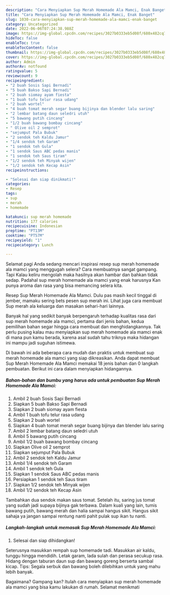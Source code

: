 ```yaml
---
description: "Cara Menyiapkan Sup Merah Homemade Ala Mamci, Enak Banget"
title: "Cara Menyiapkan Sup Merah Homemade Ala Mamci, Enak Banget"
slug: 1030-cara-menyiapkan-sup-merah-homemade-ala-mamci-enak-banget
category: Uncategorized
date: 2022-06-06T07:24:38.988Z
image: https://img-global.cpcdn.com/recipes/3027b0333eb5d08f/680x482cq70/sup-merah-homemade-ala-mamci-foto-resep-utama.jpg
hideToc: false
enableToc: true
enableTocContent: false
thumbnail: https://img-global.cpcdn.com/recipes/3027b0333eb5d08f/680x482cq70/sup-merah-homemade-ala-mamci-foto-resep-utama.jpg
cover: https://img-global.cpcdn.com/recipes/3027b0333eb5d08f/680x482cq70/sup-merah-homemade-ala-mamci-foto-resep-utama.jpg
author: Admin
authorAv: notfound
ratingvalue: 5
reviewcount: 9
recipeingredient:
- "2 buah Sosis Sapi Bernadi"
- "5 buah Bakso Sapi Bernadi"
- "2 buah siomay ayam fiesta"
- "1 buah tofu telur rasa udang"
- "2 buah wortel"
- "4 buah tomat merah segar buang bijinya dan blender lalu saring"
- "2 lembar batang daun seledri utuh"
- "5 bawang putih cincang"
- "1/2 buah bawang bombay cincang"
- " Olive oil 2 semprot"
- "sejumput Pala Bubuk"
- "2 sendok teh Kaldu Jamur"
- "1/4 sendok teh Garam"
- "1 sendok teh Gula"
- "1 sendok Saus ABC pedas manis"
- "1 sendok teh Saus tiram"
- "1/2 sendok teh Minyak wijen"
- "1/2 sendok teh Kecap Asin"
recipeinstructions:

- "Selesai dan siap dinikmati!"
categories:
- Resep
tags:
- sup
- merah
- homemade

katakunci: sup merah homemade 
nutrition: 177 calories
recipecuisine: Indonesian
preptime: "PT13M"
cooktime: "PT57M"
recipeyield: "1"
recipecategory: Lunch

---
```



Selamat pagi Anda sedang mencari inspirasi resep sup merah homemade ala mamci yang menggugah selera? Cara membuatnya sangat gampang. Tapi Kalau keliru mengolah maka hasilnya akan hambar dan bahkan tidak sedap. Padahal sup merah homemade ala mamci yang enak harusnya Kan punya aroma dan rasa yang bisa memancing selera kita.


Resep Sup Merah Homemade Ala Mamci. Dulu pas masih kecil tinggal di jember, mamaku sering bets pesen sup merah ini. Lihat juga cara membuat Sup merah ala keluarga dan masakan sehari-hari lainnya.

Banyak hal yang sedikit banyak berpengaruh terhadap kualitas rasa dari sup merah homemade ala mamci, pertama dari jenis bahan, kedua pemilihan bahan segar hingga cara membuat dan menghidangkannya. Tak perlu pusing kalau mau menyiapkan sup merah homemade ala mamci enak di mana pun kamu berada, karena asal sudah tahu triknya maka hidangan ini mampu jadi suguhan istimewa.


Di bawah ini ada beberapa cara mudah dan praktis untuk membuat sup merah homemade ala mamci yang siap dikreasikan. Anda dapat membuat Sup Merah Homemade Ala Mamci memakai 18 jenis bahan dan 0 langkah pembuatan. Berikut ini cara dalam menyiapkan hidangannya.

<!--inarticleads1-->

##### Bahan-bahan dan bumbu yang harus ada untuk pembuatan Sup Merah Homemade Ala Mamci:

1. Ambil 2 buah Sosis Sapi Bernadi
1. Siapkan 5 buah Bakso Sapi Bernadi
1. Siapkan 2 buah siomay ayam fiesta
1. Ambil 1 buah tofu telur rasa udang
1. Siapkan 2 buah wortel
1. Siapkan 4 buah tomat merah segar buang bijinya dan blender lalu saring
1. Ambil 2 lembar batang daun seledri utuh
1. Ambil 5 bawang putih cincang
1. Ambil 1/2 buah bawang bombay cincang
1. Siapkan  Olive oil 2 semprot
1. Siapkan sejumput Pala Bubuk
1. Ambil 2 sendok teh Kaldu Jamur
1. Ambil 1/4 sendok teh Garam
1. Ambil 1 sendok teh Gula
1. Siapkan 1 sendok Saus ABC pedas manis
1. Persiapkan 1 sendok teh Saus tiram
1. Siapkan 1/2 sendok teh Minyak wijen
1. Ambil 1/2 sendok teh Kecap Asin


Tambahkan dua sendok makan saus tomat. Setelah itu, saring jus tomat yang sudah jadi supaya bijinya gak terbawa. Dalam kuali yang lain, tumis bawang putih, bawang merah dan halia sampai hangus sikit. Hangus sikit sahaja ya jangan sampai rentung nanti pahit pulak sup ikan tu nanti. 

<!--inarticleads2-->

##### Langkah-langkah untuk memasak Sup Merah Homemade Ala Mamci:


1. Selesai dan siap dihidangkan!

Seterusnya masukkan rempah sup homemade tadi. Masukkan air kaldu, tunggu hingga mendidih. Letak garam, lada sulah dan perasa secukup rasa. Hidang dengan taburan daun sup dan bawang goreng berserta sambal kicap. Tips: Segala serbuk dan bawang boleh dilebihkan untuk yang mahu lebih banyak. 

Bagaimana? Gampang kan? Itulah cara menyiapkan sup merah homemade ala mamci yang bisa kamu lakukan di rumah. Selamat menikmati
